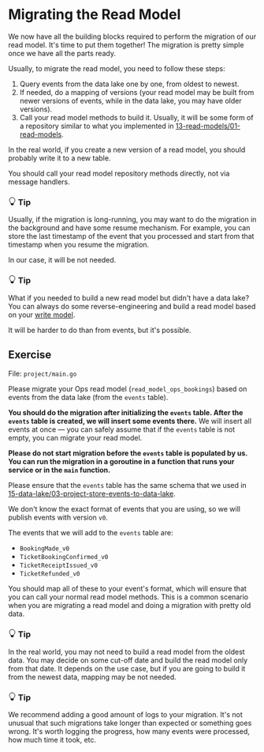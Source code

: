 # Migrating the Read Model

We now have all the building blocks required to perform the migration of our read model.
It's time to put them together!
The migration is pretty simple once we have all the parts ready.

Usually, to migrate the read model, you need to follow these steps:

1. Query events from the data lake one by one, from oldest to newest.
2. If needed, do a mapping of versions (your read model may be built from newer versions of events, 
while in the data lake, you may have older versions).
3. Call your read model methods to build it. 
   Usually, it will be some form of a repository similar to what you implemented in [13-read-models/01-read-models](/trainings/go-event-driven/exercise/cc7047b9-4d4b-413e-abbc-cbe29a8cba9d).

In the real world, if you create a new version of a read model, you should probably write it to a new table.

You should call your read model repository methods directly, not via message handlers.


<div class="alert alert-dismissible bg-light-primary d-flex flex-column flex-sm-row p-7 mb-10">
    <div class="d-flex flex-column">
        <h3 class="mb-5 text-dark">
			<svg xmlns="http://www.w3.org/2000/svg" width="16" height="16" fill="currentColor" class="bi bi-lightbulb text-primary" viewBox="0 0 16 16">
			  <path d="M2 6a6 6 0 1 1 10.174 4.31c-.203.196-.359.4-.453.619l-.762 1.769A.5.5 0 0 1 10.5 13a.5.5 0 0 1 0 1 .5.5 0 0 1 0 1l-.224.447a1 1 0 0 1-.894.553H6.618a1 1 0 0 1-.894-.553L5.5 15a.5.5 0 0 1 0-1 .5.5 0 0 1 0-1 .5.5 0 0 1-.46-.302l-.761-1.77a1.964 1.964 0 0 0-.453-.618A5.984 5.984 0 0 1 2 6zm6-5a5 5 0 0 0-3.479 8.592c.263.254.514.564.676.941L5.83 12h4.342l.632-1.467c.162-.377.413-.687.676-.941A5 5 0 0 0 8 1z"/>
			</svg>
			Tip
		</h3>
        <span>

Usually, if the migration is long-running, you may want to do the migration in the background and have some resume mechanism. 
For example, you can store the last timestamp of the event that you processed and
start from that timestamp when you resume the migration.

In our case, it will be not needed.

</span>
	</div>
	</div>


<div class="alert alert-dismissible bg-light-primary d-flex flex-column flex-sm-row p-7 mb-10">
    <div class="d-flex flex-column">
        <h3 class="mb-5 text-dark">
			<svg xmlns="http://www.w3.org/2000/svg" width="16" height="16" fill="currentColor" class="bi bi-lightbulb text-primary" viewBox="0 0 16 16">
			  <path d="M2 6a6 6 0 1 1 10.174 4.31c-.203.196-.359.4-.453.619l-.762 1.769A.5.5 0 0 1 10.5 13a.5.5 0 0 1 0 1 .5.5 0 0 1 0 1l-.224.447a1 1 0 0 1-.894.553H6.618a1 1 0 0 1-.894-.553L5.5 15a.5.5 0 0 1 0-1 .5.5 0 0 1 0-1 .5.5 0 0 1-.46-.302l-.761-1.77a1.964 1.964 0 0 0-.453-.618A5.984 5.984 0 0 1 2 6zm6-5a5 5 0 0 0-3.479 8.592c.263.254.514.564.676.941L5.83 12h4.342l.632-1.467c.162-.377.413-.687.676-.941A5 5 0 0 0 8 1z"/>
			</svg>
			Tip
		</h3>
        <span>

What if you needed to build a new read model but didn't have a data lake?
You can always do some reverse-engineering and build a read model based on your [write model](/trainings/go-event-driven/exercise/cc7047b9-4d4b-413e-abbc-cbe29a8cba9d).

It will be harder to do than from events, but it's possible.

</span>
	</div>
	</div>

## Exercise

File: `project/main.go`

Please migrate your Ops read model (`read_model_ops_bookings`) based on events from the data lake (from the `events` table).

**You should do the migration after initializing the `events` table.
After the `events` table is created, we will insert some events there.**
We will insert all events at once — you can safely assume that if the `events` table is not empty, 
you can migrate your read model.

**Please do not start migration before the `events` table is populated by us.
You can run the migration in a goroutine in a function that runs your service or in the `main` function.**

Please ensure that the `events` table has the same schema that we used in [15-data-lake/03-project-store-events-to-data-lake](/trainings/go-event-driven/exercise/1d2da948-3b82-46bb-8cbe-bec57433798e).

We don't know the exact format of events that you are using, so we will publish events with version `v0`.

The events that we will add to the `events` table are:
- `BookingMade_v0`
- `TicketBookingConfirmed_v0`
- `TicketReceiptIssued_v0`
- `TicketRefunded_v0`

You should map all of these to your event's format, which will ensure that you can call your normal read model methods.
This is a common scenario when you are migrating a read model and doing a migration with pretty old data.


<div class="alert alert-dismissible bg-light-primary d-flex flex-column flex-sm-row p-7 mb-10">
    <div class="d-flex flex-column">
        <h3 class="mb-5 text-dark">
			<svg xmlns="http://www.w3.org/2000/svg" width="16" height="16" fill="currentColor" class="bi bi-lightbulb text-primary" viewBox="0 0 16 16">
			  <path d="M2 6a6 6 0 1 1 10.174 4.31c-.203.196-.359.4-.453.619l-.762 1.769A.5.5 0 0 1 10.5 13a.5.5 0 0 1 0 1 .5.5 0 0 1 0 1l-.224.447a1 1 0 0 1-.894.553H6.618a1 1 0 0 1-.894-.553L5.5 15a.5.5 0 0 1 0-1 .5.5 0 0 1 0-1 .5.5 0 0 1-.46-.302l-.761-1.77a1.964 1.964 0 0 0-.453-.618A5.984 5.984 0 0 1 2 6zm6-5a5 5 0 0 0-3.479 8.592c.263.254.514.564.676.941L5.83 12h4.342l.632-1.467c.162-.377.413-.687.676-.941A5 5 0 0 0 8 1z"/>
			</svg>
			Tip
		</h3>
        <span>

In the real world, you may not need to build a read model from the oldest data.
You may decide on some cut-off date and build the read model only from that date.
It depends on the use case, but if you are going to build it from the newest data, mapping may be not needed.

</span>
	</div>
	</div>


<div class="alert alert-dismissible bg-light-primary d-flex flex-column flex-sm-row p-7 mb-10">
    <div class="d-flex flex-column">
        <h3 class="mb-5 text-dark">
			<svg xmlns="http://www.w3.org/2000/svg" width="16" height="16" fill="currentColor" class="bi bi-lightbulb text-primary" viewBox="0 0 16 16">
			  <path d="M2 6a6 6 0 1 1 10.174 4.31c-.203.196-.359.4-.453.619l-.762 1.769A.5.5 0 0 1 10.5 13a.5.5 0 0 1 0 1 .5.5 0 0 1 0 1l-.224.447a1 1 0 0 1-.894.553H6.618a1 1 0 0 1-.894-.553L5.5 15a.5.5 0 0 1 0-1 .5.5 0 0 1 0-1 .5.5 0 0 1-.46-.302l-.761-1.77a1.964 1.964 0 0 0-.453-.618A5.984 5.984 0 0 1 2 6zm6-5a5 5 0 0 0-3.479 8.592c.263.254.514.564.676.941L5.83 12h4.342l.632-1.467c.162-.377.413-.687.676-.941A5 5 0 0 0 8 1z"/>
			</svg>
			Tip
		</h3>
        <span>

We recommend adding a good amount of logs to your migration.
It's not unusual that such migrations take longer than expected or something goes wrong.
It's worth logging the progress, how many events were processed, how much time it took, etc.

</span>
	</div>
	</div>
